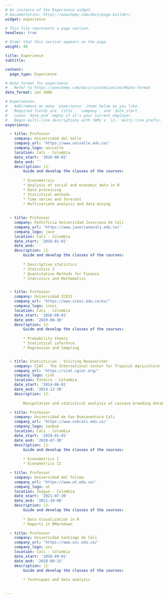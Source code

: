 ```yaml
---
# An instance of the Experience widget.
# Documentation: https://wowchemy.com/docs/page-builder/
widget: experience

# This file represents a page section.
headless: true

# Order that this section appears on the page.
weight: 40

title: Experience
subtitle:

content:
  page_type: Experience

# Date format for experience
#   Refer to https://wowchemy.com/docs/customization/#date-format
date_format: Jan 2006

# Experiences.
#   Add/remove as many `experience` items below as you like.
#   Required fields are `title`, `company`, and `date_start`.
#   Leave `date_end` empty if it's your current employer.
#   Begin multi-line descriptions with YAML's `|2-` multi-line prefix.
experience:

  - title: Professor
    company: Universidad del Valle
    company_url: 'https://www.univalle.edu.co/'
    company_logo: univalle
    location: Cali - Colombia
    date_start: '2016-08-01'
    date_end: ''
    description: |2-
        Guide and develop the classes of the courses:
        
        * Econometrics
        * Analysis of social and economic data in R
        * Data processing
        * Statistical methods
        * Time series and forecast
        * Multivariate analysis and data mining
        
        
  - title: Professor
    company: Pontificia Universidad Javeriana de Cali
    company_url: 'https://www.javerianacali.edu.co/'
    company_logo: jave
    location: Cali - Colombia
    date_start: '2016-01-01'
    date_end: ''
    description: |2-
        Guide and develop the classes of the courses:
        
        * Descriptive statistics
        * Statistics I
        * Quantitative Methods for Finance
        * Statistics and Mathematics


  - title: Professor
    company: Universidad ICESI
    company_url: 'https://www.icesi.edu.co/es/'
    company_logo: icesi
    location: Cali - Colombia
    date_start: '2016-08-01'
    date_end: '2019-08-30'
    description: |2-
        Guide and develop the classes of the courses:
        
        * Probability theory
        * Statistical inference
        * Regression and Sampling


  - title: Statistician - Visiting Reasearcher
    company: CIAT - The International Center for Tropical Agriculture
    company_url: 'https://ciat.cgiar.org/'
    company_logo: ciat
    location: Palmira - Colombia
    date_start: '2014-06-01'
    date_end: '2014-12-30'
    description: |2-
    
        Manipulation and statistical analysis of cassava breeding databases.

  - title: Professor
    company: Universidad de San Buenaventura Cali
    company_url: 'https://www.usbcali.edu.co/'
    company_logo: sanbue
    location: Cali - Colombia
    date_start: '2019-01-01'
    date_end: '2019-07-30'
    description: |2-
        Guide and develop the classes of the courses:
        
        * Econometrics I
        * Econometrics II

  - title: Professor
    company: Universidad del Tolima
    company_url: 'https://www.ut.edu.co/'
    company_logo: ut
    location: Ibagué - Colombia
    date_start: '2021-07-30'
    date_end: '2021-10-08'
    description: |2-
        Guide and develop the classes of the courses:
        
        * Data Visualization in R
        * Reports in RMarkdown      

  - title: Professor
    company: Universidad Santiago de Cali
    company_url: 'https://www.usc.edu.co/'
    company_logo: usc
    location: Cali - Colombia
    date_start: '2018-09-01'
    date_end: '2018-09-15'
    description: |2-
        Guide and develop the classes of the courses:
        
        * Techniques and data analysis
      

---
```

